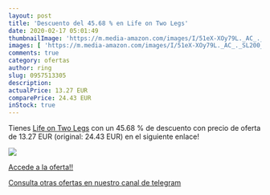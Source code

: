 ```yaml
---
layout: post
title: 'Descuento del 45.68 % en Life on Two Legs'
date: 2020-02-17 05:01:49
thumbnailImage: 'https://m.media-amazon.com/images/I/51eX-XOy79L._AC_._SL200_.jpg'
images: [ 'https://m.media-amazon.com/images/I/51eX-XOy79L._AC_._SL200_.jpg' ]
comments: true
category: ofertas
author: ring
slug: 0957513305
description:
actualPrice: 13.27 EUR
comparePrice: 24.43 EUR
inStock: true
---
```


Tienes [Life on Two Legs](https://www.amazon.com/dp/0957513305/?tag=redken08-20) con un 45.68 % de descuento con precio de oferta de 13.27 EUR (original: 24.43 EUR) en el siguiente enlace!

[![](https://m.media-amazon.com/images/I/51eX-XOy79L._AC_._SL200_.jpg)](https://www.amazon.com/dp/0957513305/?tag=redken08-20)

[Accede a la oferta!!](https://www.amazon.com/dp/0957513305/?tag=redken08-20)

[Consulta otras ofertas en nuestro canal de telegram](https://t.me/s/ofertas25)
